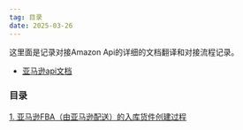 ```yaml
---
tag: 目录
date: 2025-03-26
---
```




这里面是记录对接Amazon Api的详细的文档翻译和对接流程记录。
- [亚马逊api文档](https://developer-docs.amazon.com/sp-api/docs/)
<h3>目录</h3>


[1. 亚马逊FBA（由亚马逊配送）的入库货件创建过程](./inbound/workflow.md)
